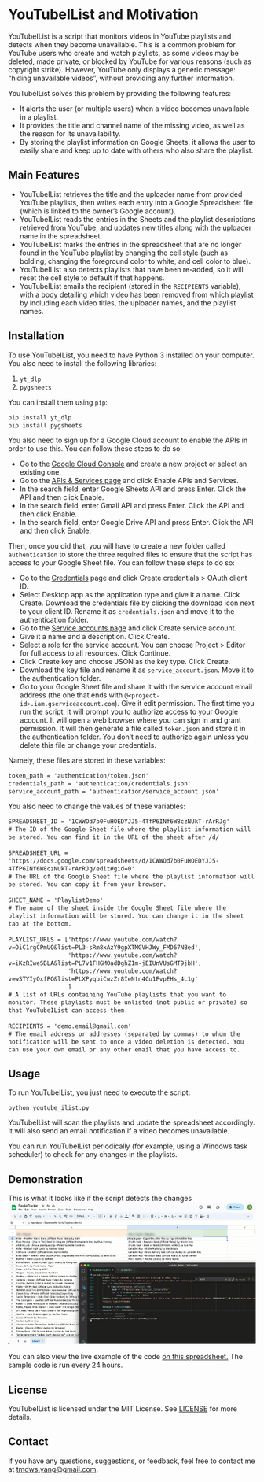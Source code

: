 # YouTubeIList and Motivation
YouTubeIList is a script that monitors videos in YouTube playlists and detects when they become unavailable. This is a common problem for YouTube users who create and watch playlists, as some videos may be deleted, made private, or blocked by YouTube for various reasons (such as copyright strike). However, YouTube only displays a generic message: “hiding unavailable videos”, without providing any further information.

YouTubeIList solves this problem by providing the following features:

* It alerts the user (or multiple users) when a video becomes unavailable in a playlist.
* It provides the title and channel name of the missing video, as well as the reason for its unavailability.
* By storing the playlist information on Google Sheets, it allows the user to easily share and keep up to date with others who also share the playlist.

## Main Features
* YouTubeIList retrieves the title and the uploader name from provided YouTube playlists, then writes each entry into a Google Spreadsheet file (which is linked to the owner’s Google account).
* YouTubeIList reads the entries in the Sheets and the playlist descriptions retrieved from YouTube, and updates new titles along with the uploader name in the spreadsheet.
* YouTubeIList marks the entries in the spreadsheet that are no longer found in the YouTube playlist by changing the cell style (such as bolding, changing the foreground color to white, and cell color to blue).
* YouTubeIList also detects playlists that have been re-added, so it will reset the cell style to default if that happens.
* YouTubeIList emails the recipient (stored in the `RECIPIENTS` variable), with a body detailing which video has been removed from which playlist by including each video titles, the uploader names, and the playlist names.

## Installation
To use YouTubeIList, you need to have Python 3 installed on your computer. You also need to install the following libraries:

1. `yt_dlp`
2. `pygsheets`

You can install them using `pip`:
```
pip install yt_dlp
pip install pygsheets
```
You also need to sign up for a Google Cloud account to enable the APIs in order to use this. You can follow these steps to do so:

* Go to the [Google Cloud Console](https://console.cloud.google.com/) and create a new project or select an existing one.
* Go to the [APIs & Services page](https://console.cloud.google.com/apis/dashboard) and click Enable APIs and Services.
* In the search field, enter Google Sheets API and press Enter. Click the API and then click Enable.
* In the search field, enter Gmail API and press Enter. Click the API and then click Enable.
* In the search field, enter Google Drive API and press Enter. Click the API and then click Enable.

Then, once you did that, you will have to create a new folder called `authentication` to store the three required files to ensure that the script has access to your Google Sheet file. You can follow these steps to do so:

* Go to the [Credentials](https://console.cloud.google.com/apis/credentials) page and click Create credentials > OAuth client ID.
* Select Desktop app as the application type and give it a name. Click Create.
Download the credentials file by clicking the download icon next to your client ID. Rename it as `credentials.json` and move it to the authentication folder.
* Go to the [Service accounts page](https://console.cloud.google.com/iam-admin/serviceaccounts) and click Create service account.
* Give it a name and a description. Click Create.
* Select a role for the service account. You can choose Project > Editor for full access to all resources. Click Continue.
* Click Create key and choose JSON as the key type. Click Create.
* Download the key file and rename it as `service_account.json`. Move it to the authentication folder.
* Go to your Google Sheet file and share it with the service account email address (the one that ends with `@<project-id>.iam.gserviceaccount.com`). Give it edit permission.
The first time you run the script, it will prompt you to authorize access to your Google account. It will open a web browser where you can sign in and grant permission. It will then generate a file called `token.json` and store it in the authentication folder. You don’t need to authorize again unless you delete this file or change your credentials.

Namely, these files are stored in these variables:
```
token_path = 'authentication/token.json'
credentials_path = 'authentication/credentials.json'
service_account_path = 'authentication/service_account.json'
```
You also need to change the values of these variables:
```
SPREADSHEET_ID = '1CWWOd7b0FuHOEDYJJ5-4TfP6INf6W8czNUkT-rArRJg'
# The ID of the Google Sheet file where the playlist information will be stored. You can find it in the URL of the sheet after /d/

SPREADSHEET_URL = 'https://docs.google.com/spreadsheets/d/1CWWOd7b0FuHOEDYJJ5-4TfP6INf6W8czNUkT-rArRJg/edit#gid=0'
# The URL of the Google Sheet file where the playlist information will be stored. You can copy it from your browser.

SHEET_NAME = 'PlaylistDemo'
# The name of the sheet inside the Google Sheet file where the playlist information will be stored. You can change it in the sheet tab at the bottom.

PLAYLIST_URLS = ['https://www.youtube.com/watch?v=OiC1rgCPmUQ&list=PL3-sRm8xAzY9gpXTMGVHJWy_FMD67NBed',
                 'https://www.youtube.com/watch?v=iKzRIweSBLA&list=PL7v1FHGMOadDghZ1m-jEIUnVUsGMT9jbH',
                 'https://www.youtube.com/watch?v=wSTYIyQxfPQ&list=PLXPyqbiCwzZr8IeNtn4Cu1FvpEHs_4L1g'
                 ]
# A list of URLs containing YouTube playlists that you want to monitor. These playlists must be unlisted (not public or private) so that YouTubeIList can access them.

RECIPIENTS = 'demo.email@gmail.com'
# The email address or addresses (separated by commas) to whom the notification will be sent to once a video deletion is detected. You can use your own email or any other email that you have access to.
```

## Usage
To run YouTubeIList, you just need to execute the script:

```
python youtube_ilist.py
```

YouTubeIList will scan the playlists and update the spreadsheet accordingly. It will also send an email notification if a video becomes unavailable.

You can run YouTubeIList periodically (for example, using a Windows task scheduler) to check for any changes in the playlists.

## Demonstration
This is what it looks like if the script detects the changes
![Demo image](https://github.com/tmdwnsyang/YouTubeIList/blob/main/live_demo.gif "This is a demo image")

You can also view the live example of the code [on this spreadsheet.](https://docs.google.com/spreadsheets/d/1CWWOd7b0FuHOEDYJJ5-4TfP6INf6W8czNUkT-rArRJg/edit#gid=0) The sample code is run every 24 hours. 

## License
YouTubeIList is licensed under the MIT License. See [LICENSE](https://docs.github.com/en/repositories/managing-your-repositorys-settings-and-features/customizing-your-repository/licensing-a-repository#disclaimer) for more details.

## Contact
If you have any questions, suggestions, or feedback, feel free to contact me at tmdws.yang@gmail.com.

